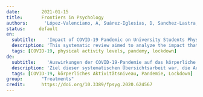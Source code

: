 ```yaml
---
date:        2021-01-15
title:       Frontiers in Psychology
authors:      'López-Valenciano, A, Suárez-Iglesias, D, Sanchez-Lastra, MA, et al.'
status:     default
en:
  subtitle:    'Impact of COVID-19 Pandemic on University Students Physical Activity Levels: An Early Systematic Review'
  description: 'This systematic review aimed to analyze the impact that the COVID-19 lockdown had on the amount of physical activity performed by university students. A systematic electronic search for studies providing information regarding physical activity levels pre and during COVID-19 pandemic in university students was performed up to 20th October 2020 in the databases Cochrane Library, PubMed, SPORTDiscus, and Web of Science. The risk of bias of external validity quality of included studies was assessed by means of those the Newcastle-Ottawa Scale (NOS). The quality of the evidence for main outcomes was graded using the Grading of Recommendations Assessment, Development and Evaluation (GRADE) approach. A total of 10 studies were selected. Physical activity levels were assessed by means of questionnaires (10 studies) and accelerometer (1 study). Risk of bias was regarded as low and high in six and four investigations, respectively. The quality of evidence was downgraded to low. A significant reduction of physical activity levels were observed in 9 studies. Compared to pre-lockdown values, five studies showed a reduction of light/mild physical activity (walking) between 32.5 and 365.5%, while seven studies revealed a reduction of high/vigorous physical activity between 2.9 and 52.8%. Walking, moderate, vigorous, and total physical activity levels have been reduced during the COVID-19 pandemic confinements in university students of different countries. Despite of the reductions, those who met the current minimum PA recommendations before the lockdown generally met the recommendations also during the confinements.'
  tags: [COVID-19, physical activity levels, pandemy, lockdown]
de: 
  subtitle:    'Auswirkungen der COVID-19-Pandemie auf das körperliche Aktivitätsniveau von Universitätsstudenten: Eine frühe systematische Überprüfung'
  description: 'Ziel dieser systematischen Übersichtsarbeit war, die Auswirkungen des COVID-19-Lockdown auf die körperliche Aktivität von Universitätsstudenten zu analysieren. Eine systematische elektronische Suche nach Studien, die Informationen über das Niveau der körperlichen Aktivität vor und während der COVID-19-Pandemie bei Universitätsstudenten liefern, wurde bis zum 20. Oktober 2020 in den Datenbanken Cochrane Library, PubMed, SPORTDiscus und Web of Science durchgeführt. Das Verzerrungsrisiko und die Qualität der externen Validität der eingeschlossenen Studien wurden mit Hilfe der Newcastle-Ottawa-Skala (NOS) bewertet. Die Qualität der Belege für die Hauptergebnisse wurde anhand des GRADE-Ansatzes (Grading of Recommendations Assessment, Development and Evaluation) eingestuft. Insgesamt 10 Studien wurden ausgewählt. Das Ausmaß der körperlichen Aktivität wurde mit Hilfe von Fragebögen (10 Studien) und Beschleunigungsmessern (1 Studie) ermittelt. Das Risiko einer Verzerrung wurde bei sechs oder vier Untersuchungen als gering oder hoch eingestuft. Die Qualität der Nachweise wurde als niedrig eingestuft. In 9 Studien wurde eine signifikante Verringerung des körperlichen Aktivitätsniveaus beobachtet. Im Vergleich zu den Werten vor dem Lockdown zeigten fünf Studien eine Verringerung der leichten/schwachen körperlichen Aktivität (Gehen) zwischen 32,5 und 365,5 %, während sieben Studien eine Verringerung der starken/starken körperlichen Aktivität zwischen 2,9 und 52,8 % ergaben. Während der COVID-19-Pandemie waren bei Universitätsstudenten in verschiedenen Ländern die Werte für Gehen, mäßige, starke und gesamte körperliche Aktivität reduziert. Trotz der Verringerung erfüllten diejenigen, die vor dem Lockdown die aktuellen Mindestempfehlungen für körperliche Aktivität erfüllten, diese im Allgemeinen auch während des Lockdown.'
  tags: [COVID-19, körperliches Aktivitätsniveau, Pandemie, Lockdown]
group:       "Treatments"
credit:      https://doi.org/10.3389/fpsyg.2020.624567
---
```

<object data="{{ page.link }}" style='height:calc(100vh - 400px); width: 100%' type='application/pdf'></object>